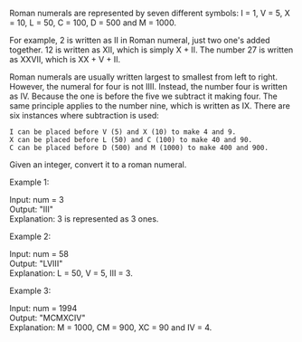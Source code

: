 Roman numerals are represented by seven different symbols: I = 1, V = 5, X = 10, L = 50, C = 100, D = 500 and M = 1000.


For example, 2 is written as II in Roman numeral, just two one's added together. 12 is written as XII, which is simply X + II. The number 27 is written as XXVII, which is XX + V + II.

Roman numerals are usually written largest to smallest from left to right. However, the numeral for four is not IIII. Instead, the number four is written as IV. Because the one is before the five we subtract it making four. The same principle applies to the number nine, which is written as IX. There are six instances where subtraction is used:

    I can be placed before V (5) and X (10) to make 4 and 9. 
    X can be placed before L (50) and C (100) to make 40 and 90.
    C can be placed before D (500) and M (1000) to make 400 and 900.

Given an integer, convert it to a roman numeral.

 

Example 1:

Input: num = 3<br/>
Output: "III"<br/>
Explanation: 3 is represented as 3 ones.

Example 2:

Input: num = 58<br/>
Output: "LVIII"<br/>
Explanation: L = 50, V = 5, III = 3.

Example 3:

Input: num = 1994<br/>
Output: "MCMXCIV"<br/>
Explanation: M = 1000, CM = 900, XC = 90 and IV = 4.
